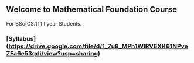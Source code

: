 ## Welcome to Mathematical Foundation Course

For BSc(CS/IT) I year Students.

### [Syllabus] (https://drive.google.com/file/d/1_7u8_MPh1WlRV6XK61NPveZFa6e53qdi/view?usp=sharing)


